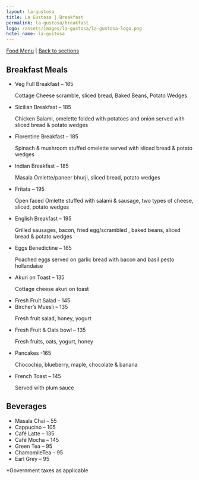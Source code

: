 ```yaml
---
layout: la-gustosa
title: La Gustosa | Breakfast
permalink: la-gustosa/breakfast
logo: /assets/images/la-gustosa/la-gustosa-logo.png
hotel_name: la-gustosa
---
```

<div class="back-to-sections"><a href="/la-gustosa/food">Food Menu</a> | <a href="/la-gustosa">Back to sections</a></div>

<div class="la-gustosa-font">
<h2 id="soups">Breakfast Meals</h2>

<ul>
<li>Veg Full Breakfast – 165
<p class="description">Cottage Cheese scramble, sliced bread, Baked Beans, Potato Wedges</p></li>
<li>Sicilian Breakfast – 185
<p class="description">Chicken Salami, omelette folded with potatoes and onion served with sliced bread & potato wedges</p></li>
<li>Florentine Breakfast – 185
<p class="description">Spinach & mushroom stuffed omelette served with sliced bread & potato wedges</p></li>
<li>Indian Breakfast – 185
<p class="description">Masala Omlette/paneer bhurji, sliced bread, potato wedges</p></li>
<li>Fritata – 195
<p class="description">Open faced Omlette stuffed with salami & sausage, two types of cheese, sliced, potato wedges</p></li>
<li>English Breakfast – 195
<p class="description">Grilled sausages, bacon, fried egg/scrambled , baked beans, sliced bread & potato wedges</p></li>
<li>Eggs Benedictine – 165
<p class="description">Poached eggs served on garlic bread with bacon and basil pesto hollandaise</p></li>
<li>Akuri on Toast – 135
<p class="description">Cottage cheese akuri on toast</p></li>
<li>Fresh Fruit Salad – 145</li>
<li>Bircher’s Muesli – 135
<p class="description">Fresh fruit salad, honey, yogurt</p></li>
<li>Fresh Fruit & Oats bowl – 135
<p class="description">Fresh fruits, oats, yogurt, honey</p></li>
<li>Pancakes -165
<p class="description">Chocochip, blueberry, maple, chocolate & banana</p></li>
<li>French Toast – 145
<p class="description">Served with plum sauce</p></li>
</ul>


<h2>Beverages</h2>
<ul>
<li>Masala Chai – 55</li>
<li>Cappucino – 105</li>
<li>Café Latte – 135</li>
<li>Café Mocha – 145</li>
<li>Green Tea – 95</li>
<li>ChamomileTea – 95</li>
<li>Earl Grey – 95</li>
</ul>
<div>*Government taxes as applicable</div>
</div>
